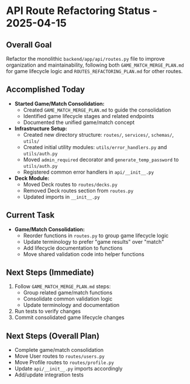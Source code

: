 # API Route Refactoring Status - 2025-04-15

## Overall Goal

Refactor the monolithic `backend/app/api/routes.py` file to improve organization and maintainability, following both `GAME_MATCH_MERGE_PLAN.md` for game lifecycle logic and `ROUTES_REFACTORING_PLAN.md` for other routes.

## Accomplished Today

*   **Started Game/Match Consolidation:**
    *   Created `GAME_MATCH_MERGE_PLAN.md` to guide the consolidation
    *   Identified game lifecycle stages and related endpoints
    *   Documented the unified game/match concept
*   **Infrastructure Setup:**
    *   Created new directory structure: `routes/`, `services/`, `schemas/`, `utils/`
    *   Created initial utility modules: `utils/error_handlers.py` and `utils/auth.py`
    *   Moved `admin_required` decorator and `generate_temp_password` to `utils/auth.py`
    *   Registered common error handlers in `api/__init__.py`
*   **Deck Module:**
    *   Moved Deck routes to `routes/decks.py`
    *   Removed Deck routes section from `routes.py`
    *   Updated imports in `__init__.py`

## Current Task

*   **Game/Match Consolidation:**
    *   Reorder functions in `routes.py` to group game lifecycle logic
    *   Update terminology to prefer "game results" over "match"
    *   Add lifecycle documentation to functions
    *   Move shared validation code into helper functions

## Next Steps (Immediate)

1.  Follow `GAME_MATCH_MERGE_PLAN.md` steps:
    - Group related game/match functions
    - Consolidate common validation logic
    - Update terminology and documentation
2.  Run tests to verify changes
3.  Commit consolidated game lifecycle changes

## Next Steps (Overall Plan)

*   Complete game/match consolidation
*   Move User routes to `routes/users.py`
*   Move Profile routes to `routes/profile.py`
*   Update `api/__init__.py` imports accordingly
*   Add/update integration tests